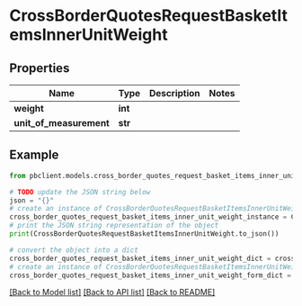 # CrossBorderQuotesRequestBasketItemsInnerUnitWeight


## Properties

Name | Type | Description | Notes
------------ | ------------- | ------------- | -------------
**weight** | **int** |  | 
**unit_of_measurement** | **str** |  | 

## Example

```python
from pbclient.models.cross_border_quotes_request_basket_items_inner_unit_weight import CrossBorderQuotesRequestBasketItemsInnerUnitWeight

# TODO update the JSON string below
json = "{}"
# create an instance of CrossBorderQuotesRequestBasketItemsInnerUnitWeight from a JSON string
cross_border_quotes_request_basket_items_inner_unit_weight_instance = CrossBorderQuotesRequestBasketItemsInnerUnitWeight.from_json(json)
# print the JSON string representation of the object
print(CrossBorderQuotesRequestBasketItemsInnerUnitWeight.to_json())

# convert the object into a dict
cross_border_quotes_request_basket_items_inner_unit_weight_dict = cross_border_quotes_request_basket_items_inner_unit_weight_instance.to_dict()
# create an instance of CrossBorderQuotesRequestBasketItemsInnerUnitWeight from a dict
cross_border_quotes_request_basket_items_inner_unit_weight_form_dict = cross_border_quotes_request_basket_items_inner_unit_weight.from_dict(cross_border_quotes_request_basket_items_inner_unit_weight_dict)
```
[[Back to Model list]](../README.md#documentation-for-models) [[Back to API list]](../README.md#documentation-for-api-endpoints) [[Back to README]](../README.md)


